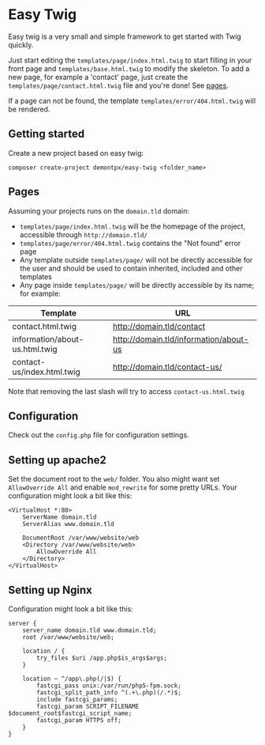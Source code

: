 Easy Twig
=========

Easy twig is a very small and simple framework to get started with Twig quickly.

Just start editing the `templates/page/index.html.twig` to start filling in your front page and `templates/base.html.twig` to modify the skeleton. To add a new page, for example a 'contact' page, just create the `templates/page/contact.html.twig` file and you're done! See [pages](#pages).

If a page can not be found, the template `templates/error/404.html.twig` will be rendered.

Getting started
---------------

Create a new project based on easy twig:

    composer create-project demontpx/easy-twig <folder_name>

Pages
-----

Assuming your projects runs on the `domain.tld` domain:

- `templates/page/index.html.twig` will be the homepage of the project, accessible through `http://domain.tld/`
- `templates/page/error/404.html.twig` contains the "Not found" error page
- Any template outside `templates/page/` will not be directly accessible for the user and should be used to contain inherited, included and other templates
- Any page inside `templates/page/` will be directly accessible by its name; for example:


| Template | URL |
|----------|-----|
| contact.html.twig | http://domain.tld/contact |
| information/about-us.html.twig | http://domain.tld/information/about-us |
| contact-us/index.html.twig | http://domain.tld/contact-us/ |

Note that removing the last slash will try to access `contact-us.html.twig`

Configuration
-------------

Check out the `config.php` file for configuration settings.

Setting up apache2
------------------

Set the document root to the `web/` folder. You also might want set `AllowOverride All` and enable `mod_rewrite` for some pretty URLs. Your configuration might look a bit like this:

```ApacheConf
<VirtualHost *:80>
    ServerName domain.tld
    ServerAlias www.domain.tld

    DocumentRoot /var/www/website/web
    <Directory /var/www/website/web>
        AllowOverride All
    </Directory>
</VirtualHost>
```

Setting up Nginx
----------------

Configuration might look a bit like this:

```Nginx
server {
    server_name domain.tld www.domain.tld;
    root /var/www/website/web;

    location / {
        try_files $uri /app.php$is_args$args;
    }

    location ~ ^/app\.php(/|$) {
        fastcgi_pass unix:/var/run/php5-fpm.sock;
        fastcgi_split_path_info ^(.+\.php)(/.*)$;
        include fastcgi_params;
        fastcgi_param SCRIPT_FILENAME $document_root$fastcgi_script_name;
        fastcgi_param HTTPS off;
    }
}
```
